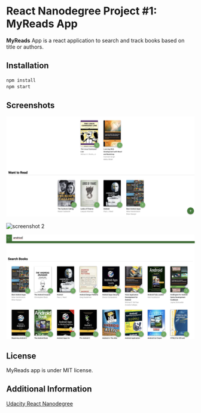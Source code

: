 # React Nanodegree Project #1: MyReads App

**MyReads** App is a react application to search and track books based on title or authors.

## Installation

```bash
npm install
npm start
```
## Screenshots
![screenshot 1](src/img/s33.png) 

![screenshot 2](src/img/22.png)

![screenshot 3](src/img/s11.png)



## License

MyReads app is under MIT license.

## Additional Information

[Udacity React Nanodegree](https://www.udacity.com/course/react-nanodegree--nd019)
